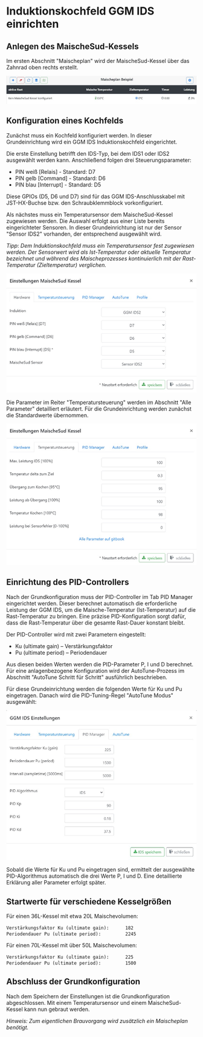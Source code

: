 # Induktionskochfeld GGM IDS einrichten

## Anlegen des MaischeSud-Kessels

Im ersten Abschnitt "Maischeplan" wird der MaischeSud-Kessel über das Zahnrad oben rechts erstellt.

![MaischeSud Kessel anlegen](/docs/img/IDS-einrichten.jpg)

## Konfiguration eines Kochfelds

Zunächst muss ein Kochfeld konfiguriert werden. In dieser Grundeinrichtung wird ein GGM IDS Induktionskochfeld eingerichtet.

Die erste Einstellung betrifft den IDS-Typ, bei dem IDS1 oder IDS2 ausgewählt werden kann. Anschließend folgen drei Steuerungsparameter:

* PIN weiß [Relais] - Standard: D7
* PIN gelb [Command] - Standard: D6
* PIN blau [Interrupt] - Standard: D5

Diese GPIOs (D5, D6 und D7) sind für das GGM IDS-Anschlusskabel mit JST-HX-Buchse bzw. den Schraubklemmblock vorkonfiguriert.

Als nächstes muss ein Temperatursensor dem MaischeSud-Kessel zugewiesen werden. Die Auswahl erfolgt aus einer Liste bereits eingerichteter Sensoren. In dieser Grundeinrichtung ist nur der Sensor "Sensor IDS2" vorhanden, der entsprechend ausgewählt wird.

_Tipp_: _Dem Induktionskochfeld muss ein Temperatursensor fest zugewiesen werden. Der Sensorwert wird als Ist-Temperatur oder aktuelle Temperatur bezeichnet und während des Maischeprozesses kontinuierlich mit der Rast-Temperatur (Zieltemperatur) verglichen._

![MaischeSud Kessel konfigurieren](/docs/img/IDS-konfigurieren.jpg)

Die Parameter im Reiter "Temperatursteuerung" werden im Abschnitt "Alle Parameter" detailliert erläutert. Für die Grundeinrichtung werden zunächst die Standardwerte übernommen.

![MaischeSud Kessel konfigurieren](/docs/img/IDS-temperaturen.jpg)

## Einrichtung des PID-Controllers

Nach der Grundkonfiguration muss der PID-Controller im Tab PID Manager eingerichtet werden. Dieser berechnet automatisch die erforderliche Leistung der GGM IDS, um die Maische-Temperatur (Ist-Temperatur) auf die Rast-Temperatur zu bringen. Eine präzise PID-Konfiguration sorgt dafür, dass die Rast-Temperatur über die gesamte Rast-Dauer konstant bleibt.

Der PID-Controller wird mit zwei Parametern eingestellt:

* Ku (ultimate gain) – Verstärkungsfaktor
* Pu (ultimate period) – Periodendauer

Aus diesen beiden Werten werden die PID-Parameter P, I und D berechnet. Für eine anlagenbezogene Konfiguration wird der AutoTune-Prozess im Abschnitt "AutoTune Schritt für Schritt" ausführlich beschrieben.

Für diese Grundeinrichtung werden die folgenden Werte für Ku und Pu eingetragen. Danach wird die PID-Tuning-Regel "AutoTune Modus" ausgewählt:

![IDS](/docs/img/IDS-AutoTune-erg.jpg)

Sobald die Werte für Ku und Pu eingetragen sind, ermittelt der ausgewählte PID-Algorithmus automatisch die drei Werte P, I und D. Eine detaillierte Erklärung aller Parameter erfolgt später.

## Startwerte für verschiedene Kesselgrößen

Für einen 36L-Kessel mit etwa 20L Maischevolumen:

```text
Verstärkungsfaktor Ku (ultimate gain):      182
Periodendauer Pu (ultimate period):         2245
```

Für einen 70L-Kessel mit über 50L Maischevolumen:

```text
Verstärkungsfaktor Ku (ultimate gain):      225
Periodendauer Pu (ultimate period):         1500
```

## Abschluss der Grundkonfiguration

Nach dem Speichern der Einstellungen ist die Grundkonfiguration abgeschlossen. Mit einem Temperatursensor und einem MaischeSud-Kessel kann nun gebraut werden.

_Hinweis: Zum eigentlichen Brauvorgang wird zusätzlich ein Maischeplan benötigt._
